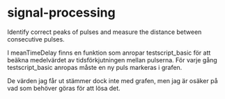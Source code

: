 # signal-processing
Identify correct peaks of pulses and measure the distance between consecutive pulses.

I meanTimeDelay finns en funktion som anropar testscript_basic för att beäkna medelvärdet av tidsförkjutningen mellan pulserna. För varje gång testscript_basic anropas måste en ny puls markeras i grafen. 

De värden jag får ut stämmer dock inte med grafen, men jag är osäker på vad som behöver göras för att lösa det.
